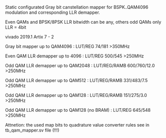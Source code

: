 Static configurated Gray bit canstellation mapper for BSPK..QAM4096 modulation and corresponding LLR demapper.

Even QAMs and BPSK/8PSK LLR bitwidth can be any, others odd QAMs only LLR = 4bit

vivado 2019.1 Artix 7 - 2 

Gray bit mapper up to QAM4096 			: LUT/REG 	74/181 		>350MHz 

Even QAM LLR demapper up to 4096		: LUT/REG 	500/545 	>250MHz 

Odd QAM LLR demapper up to QAM2048		: LUT/REG/RAMB 	600/760/12.0 	>250MHz 

Odd QAM LLR demapper up to QAM512 		: LUT/REG/RAMB 	331/483/7.5 	>250MHz 

Odd QAM LLR demapper up to QAM128 		: LUT/REG/RAMB 	151/275/3.0 	>250MHz 

Odd QAM LLR demapper up to QAM128 (no BRAM)	: LUT/REG 	645/548 	>250MHz 

Attnetion: the used map bits to quadrature value converter rules see in tb_qam_mapper.sv file (!!!)
